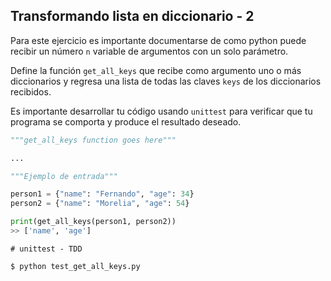 ## Transformando lista en diccionario - 2

Para este ejercicio es importante documentarse de como python puede recibir un número `n` variable de argumentos con un solo parámetro.

Define la función `get_all_keys` que recibe como argumento uno o más diccionarios y regresa una lista de todas las claves `keys` de los diccionarios
recibidos.

Es importante desarrollar tu código usando `unittest` para verificar que tu programa se comporta y produce el resultado deseado.


```python
"""get_all_keys function goes here"""

...

```

```python
"""Ejemplo de entrada"""

person1 = {"name": "Fernando", "age": 34}
person2 = {"name": "Morelia", "age": 54}

print(get_all_keys(person1, person2))
>> ['name', 'age']
```

```
# unittest - TDD

$ python test_get_all_keys.py
```